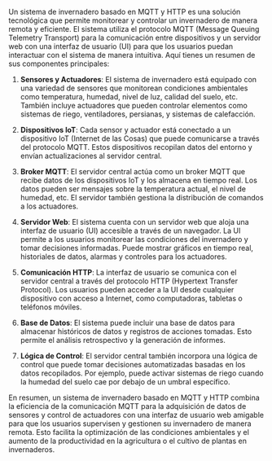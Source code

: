 Un sistema de invernadero basado en MQTT y HTTP es una solución tecnológica que permite monitorear y controlar un invernadero de manera remota y eficiente. El sistema utiliza el protocolo MQTT (Message Queuing Telemetry Transport) para la comunicación entre dispositivos y un servidor web con una interfaz de usuario (UI) para que los usuarios puedan interactuar con el sistema de manera intuitiva. Aquí tienes un resumen de sus componentes principales:

1. **Sensores y Actuadores**: El sistema de invernadero está equipado con una variedad de sensores que monitorean condiciones ambientales como temperatura, humedad, nivel de luz, calidad del suelo, etc. También incluye actuadores que pueden controlar elementos como sistemas de riego, ventiladores, persianas, y sistemas de calefacción.

2. **Dispositivos IoT**: Cada sensor y actuador está conectado a un dispositivo IoT (Internet de las Cosas) que puede comunicarse a través del protocolo MQTT. Estos dispositivos recopilan datos del entorno y envían actualizaciones al servidor central.

3. **Broker MQTT**: El servidor central actúa como un broker MQTT que recibe datos de los dispositivos IoT y los almacena en tiempo real. Los datos pueden ser mensajes sobre la temperatura actual, el nivel de humedad, etc. El servidor también gestiona la distribución de comandos a los actuadores.

4. **Servidor Web**: El sistema cuenta con un servidor web que aloja una interfaz de usuario (UI) accesible a través de un navegador. La UI permite a los usuarios monitorear las condiciones del invernadero y tomar decisiones informadas. Puede mostrar gráficos en tiempo real, historiales de datos, alarmas y controles para los actuadores.

5. **Comunicación HTTP**: La interfaz de usuario se comunica con el servidor central a través del protocolo HTTP (Hypertext Transfer Protocol). Los usuarios pueden acceder a la UI desde cualquier dispositivo con acceso a Internet, como computadoras, tabletas o teléfonos móviles.

6. **Base de Datos**: El sistema puede incluir una base de datos para almacenar históricos de datos y registros de acciones tomadas. Esto permite el análisis retrospectivo y la generación de informes.

7. **Lógica de Control**: El servidor central también incorpora una lógica de control que puede tomar decisiones automatizadas basadas en los datos recopilados. Por ejemplo, puede activar sistemas de riego cuando la humedad del suelo cae por debajo de un umbral específico.

En resumen, un sistema de invernadero basado en MQTT y HTTP combina la eficiencia de la comunicación MQTT para la adquisición de datos de sensores y control de actuadores con una interfaz de usuario web amigable para que los usuarios supervisen y gestionen su invernadero de manera remota. Esto facilita la optimización de las condiciones ambientales y el aumento de la productividad en la agricultura o el cultivo de plantas en invernaderos.
